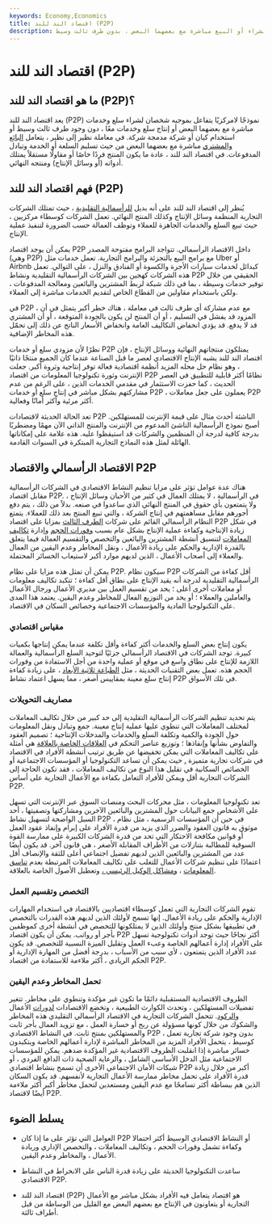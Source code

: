 ```yaml
---
keywords: Economy,Economics
title: اقتصاد الند للند (P2P)
description: اقتصاد الند للند هو نموذج لامركزي حيث يتفاعل طرفان للشراء أو البيع مباشرة مع بعضهما البعض ، بدون طرف ثالث وسيط.
---
```


# اقتصاد الند للند (P2P)
## ما هو اقتصاد الند للند (P2P)؟

يعد اقتصاد الند للند (P2P) نموذجًا لامركزيًا يتفاعل بموجبه شخصان لشراء سلع وخدمات مباشرة مع بعضهما البعض أو إنتاج سلع وخدمات معًا ، دون وجود طرف ثالث وسيط أو استخدام كيان أو شركة مدمجة شركة. في معاملة نظير إلى نظير ، يتعامل [البائع والمشتري](/seller) مباشرة مع بعضهما البعض من حيث تسليم السلعة أو الخدمة وتبادل المدفوعات. في اقتصاد الند للند ، عادة ما يكون المنتج فردًا خاصًا أو مقاولًا مستقلاً يمتلك أدواته (أو وسائل الإنتاج) ومنتجه النهائي.

## فهم اقتصاد الند للند (P2P)

يُنظر إلى اقتصاد الند للند على أنه بديل [للرأسمالية التقليدية](/capitalism) ، حيث تمتلك الشركات التجارية المنظمة وسائل الإنتاج وكذلك المنتج النهائي. تعمل الشركات كوسطاء مركزيين ، حيث تبيع السلع والخدمات الجاهزة للعملاء وتوظف العمالة حسب الضرورة لتنفيذ عملية الإنتاج.

يمكن أن يوجد اقتصاد P2P داخل الاقتصاد الرأسمالي. تتواجد البرامج مفتوحة المصدر (وهي P2P) مع برامج البيع بالتجزئة والبرامج التجارية. تعمل خدمات مثل Uber أو Airbnb كبدائل لخدمات سيارات الأجرة والكسوة أو الفنادق والنزل ، على التوالي. تعمل هذه الشركات كهجين بين الشركات الرأسمالية التقليدية ونشاط P2P الحقيقي من خلال توفير خدمات وسيطة ، بما في ذلك شبكة لربط المشترين والبائعين ومعالجة المدفوعات ، ولكن باستخدام مقاولين من القطاع الخاص لتقديم الخدمات مباشرة إلى العملاء.

في P2P ، مع عدم مشاركة أي طرف ثالث في معاملة ، هناك خطر أكبر يتمثل في أن المزود قد يفشل في التسليم ، أو أن المنتج لن يكون بالجودة المتوقعة ، أو أن المشتري قد لا يدفع. قد يؤدي انخفاض التكاليف العامة وانخفاض الأسعار الناتج عن ذلك إلى تحمّل هذه المخاطر الإضافية.

نظرًا لأن مزودي سلع أو خدمات P2P يمتلكون منتجاتهم النهائية ووسائل الإنتاج ، فإن اقتصاد الند للند يشبه الإنتاج الاقتصادي لعصر ما قبل الصناعة عندما كان الجميع منتجًا ذاتيًا ، وهو نظام حل محله المزيد أنظمة اقتصادية فعالة توفر إنتاجية وثروة أكبر. جعلت الإنترنت وثورة تكنولوجيا المعلومات من اقتصاد P2P نظامًا أكثر قابلية للتطبيق في العصر الحديث ، كما حفزت الاستثمار في مقدمي الخدمات الذين ، على الرغم من عدم مشاركتهم بشكل مباشر في إنتاج سلع أو خدمات P2P ، يعملون على جعل معاملات P2P أكثر مرئية وأكثر أمانًا وفعالية.

تعد الحالة الحديثة لاقتصادات P2P الناشئة أحدث مثال على قيمة الإنترنت للمستهلكين. أصبح نموذج الرأسمالية الناشئ المدعوم من الإنترنت والمنتج الذاتي الآن مهمًا ومضطربًا بدرجة كافية لدرجة أن المنظمين والشركات قد استيقظوا عليه. هذه علامة على إمكاناتها الهائلة لمثل هذه النماذج التجارية المبتكرة في السنوات القادمة.

## الاقتصاد الرأسمالي والاقتصاد P2P

هناك عدة عوامل تؤثر على مزايا تنظيم النشاط الاقتصادي في الشركات الرأسمالية مقابل اقتصاد P2P. في الرأسمالية ، لا يمتلك العمال في كثير من الأحيان وسائل الإنتاج ، ولا يتمتعون بأي حقوق في المنتج النهائي الذي ساعدوا في صنعه. بدلاً من ذلك ، يتم دفع أجورهم مقابل مساهمتهم في إنتاج الشركة ، والتي تبيع المنتج بعد ذلك للعملاء. يتمتع النظام الرأسمالي القائم على شركات [الطرف الثالث](/third-party) بمزايا على اقتصاد P2P في شكل زيادة الإنتاجية وكفاءة عملية الإنتاج بشكل عام بسبب [وفورات الحجم](/economiesofscale) وإدارة [تكاليف المعاملات](/transactioncosts) لتنسيق أنشطة المشترين والبائعين والتخصص والتقسيم العمالة فيما يتعلق بالقدرة الإدارية والحكم على ريادة الأعمال ، ونقل المخاطر وعدم اليقين من العمال والعملاء إلى أصحاب الأعمال ، الذين لديهم موارد أكبر لاستيعاب الخسائر المحتملة.

يمكن أن تمثل هذه مزايا على نظام P2P. سيكون نظام P2P أقل كفاءة من الشركات الرأسمالية التقليدية لدرجة أنه يقيد الإنتاج على نطاق أقل كفاءة ؛ تتكبد تكاليف معلومات أو معاملات أخرى أعلى ؛ يحد من تقسيم العمل بين مديري الأعمال ورجال الأعمال والعاملين والعملاء ؛ أو يحد من التوزيع الفعال للمخاطر وعدم اليقين. يعتمد هذا المدى على التكنولوجيا المادية والمؤسسات الاجتماعية وخصائص السكان في الاقتصاد.

### مقياس اقتصادي

يكون إنتاج بعض السلع والخدمات أكثر كفاءة وأقل تكلفة عندما يمكن إنتاجها بكميات كبيرة. توجد الشركات في الاقتصاد الرأسمالي جزئيًا لتوحيد السلع الرأسمالية والعمالة اللازمة للإنتاج على نطاق واسع في موقع أو عملية واحدة من أجل الاستفادة من وفورات الحجم هذه. تعمل بعض التقنيات الحديثة ، مثل [الطباعة ثلاثية الأبعاد](/3d-printing) ، على زيادة كفاءة إنتاج سلع معينة بمقاييس أصغر ، مما يسهل اعتماد نشاط P2P في تلك الأسواق.

### مصاريف التحويلات

يتم تحديد تنظيم الشركات الرأسمالية التقليدية إلى حد كبير من خلال تكاليف المعاملات لمختلف المعاملات التي تنطوي عليها عملية إنتاج معينة. جمع وتبادل ونقل المعلومات حول الجودة والكمية وتكلفة السلع والخدمات والمدخلات الإنتاجية ؛ تصميم العقود والتفاوض بشأنها وإنفاذها ؛ وتوزيع عناصر التحكم في [العلاقات الخاصة بالعلاقة](/asset-specificity) هي أمثلة على تكاليف المعاملات التي يمكن تخفيضها عن طريق ترتيب أنشطة الأفراد في الاقتصاد في شركات تجارية متميزة [.](/asset-specificity) حيث يمكن أن تساعد التكنولوجيا أو المؤسسات الاجتماعية أو الخصائص السكانية في تقليل هذا النوع من تكاليف المعاملات ، فقد تكون الحاجة إلى الشركات التجارية أقل ويمكن للأفراد التعامل بكفاءة مع الأعمال التجارية على أساس P2P.

تعد تكنولوجيا المعلومات ، مثل محركات البحث ومنصات السوق عبر الإنترنت التي تسهل على الأشخاص جمع البيانات حول المشترين والبائعين الآخرين ومشاركتها وتصفيتها ، أحد السبل الواضحة لتسهيل نشاط P2P ، في حين أن المؤسسات الرسمية ، مثل نظام موثوق به قانون العقود والضرر الذي يزيد من قدرة الأفراد على إبرام وإنفاذ عقود العمل أو قوانين مكافحة الاحتكار التي تحد من قدرة الشركات الكبيرة على ممارسة القوة السوقية للمطالبة بتنازلات من الأطراف المقابلة الأصغر ، هي قانون آخر. قد يكون أيضًا عدد من المشترين والبائعين الذين لديهم تفضيل اجتماعي أعلى للثقة والإنصاف أقل اعتمادًا على تنظيم شركات الأعمال للتغلب على تكاليف المعاملات المرتبطة بعدم [تناسق المعلومات](/asymmetricinformation) ، [ومشاكل الوكيل الرئيسي ،](/principal-agent-problem) وتعطيل الأصول الخاصة بالعلاقة.

### التخصص وتقسيم العمل

تقوم الشركات التجارية التي تعمل كوسطاء اقتصاديين بالاقتصاد في استخدام المهارات الإدارية والحكم على ريادة الأعمال. إنها تسمح لأولئك الذين لديهم هذه القدرات بالتخصص في تطبيقها بشكل منتج وأولئك الذين لا يمتلكونها للتخصص في أنشطة أخرى كموظفين بأجر أو رواتب. يمكن أن يكون اقتصاد P2P أكثر نجاحًا حيث توجد أدوات تكنولوجية تسهل على الأفراد إدارة أعمالهم الخاصة وعبء العمل وتقليل الميزة النسبية للتخصص. قد يكون عدد الأفراد الذين يتمتعون ، لأي سبب من الأسباب ، بدرجة أفضل من المهارة الإدارية أو الحكم الريادي ، أكثر ملاءمة للاستفادة من اقتصاد P2P.

### تحمل المخاطر وعدم اليقين

الظروف الاقتصادية المستقبلية دائمًا ما تكون غير مؤكدة وتنطوي على مخاطر. تتغير تفضيلات المستهلكين ، وتحدث الكوارث الطبيعية ، وتخضع الاقتصادات [لدورات](/businesscycle) الأعمال [والركود](/recession). تتحمل الشركات التجارية في الاقتصاد الرأسمالي التقليدي هذه المخاطر والشكوك من خلال كونها مسؤولة عن ربح أو خسارة العمل ، مع تزويد العمال بأجر ثابت والمستهلكين بمنتج ثابت. في النشاط الاقتصادي P2P ، بدون وجود شركة تجارية تعمل كوسيط ، يتحمل الأفراد المزيد من المخاطر المباشرة لإدارة أعمالهم الخاصة ويتكبدون خسائر مباشرة إذا انقلبت الظروف الاقتصادية غير المؤكدة ضدهم. يمكن للمؤسسات الاجتماعية مثل الدخل الأساسي الشامل ، والرعاية الصحية ذات الدافع الفردي ، أو شبكات الأمان الاجتماعي الأخرى أن تسمح بنشاط اقتصادي P2P أكبر من خلال زيادة قدرة الأفراد على تحمل مخاطر ممارسة الأعمال التجارية لأنفسهم. قد يكون السكان الذين هم ببساطة أكثر تسامحًا مع عدم اليقين ومستعدين لتحمل مخاطر أكبر أكثر ملاءمة أيضًا لاقتصاد P2P.

## يسلط الضوء

- العوامل التي تؤثر على ما إذا كان P2P أو النشاط الاقتصادي الوسيط أكثر احتمالا وكفاءة تشمل وفورات الحجم ، وتكاليف المعاملات ، والتخصص الإداري وريادة الأعمال ، والمخاطر وعدم اليقين.

- ساعدت التكنولوجيا الحديثة على زيادة قدرة الناس على الانخراط في النشاط الاقتصادي P2P.

- اقتصاد الند للند (P2P) هو اقتصاد يتعامل فيه الأفراد بشكل مباشر مع الأعمال التجارية أو يتعاونون في الإنتاج مع بعضهم البعض مع القليل من الوساطة من قبل أطراف ثالثة.

